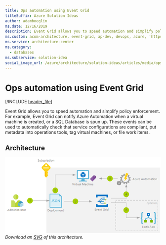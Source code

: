 ```yaml
---
title: Ops automation using Event Grid
titleSuffix: Azure Solution Ideas
author: adamboeglin
ms.date: 12/16/2019
description: Event Grid allows you to speed automation and simplify policy enforcement. For example, Event Grid can notify Azure Automation when a virtual machine is created, or a SQL Database is spun up. These events can be used to automatically check that service configurations are compliant, put metadata into operations tools, tag virtual machines, or file work items.
ms.custom: acom-architecture, event-grid, ap-dev, devops, azure, 'https://azure.microsoft.com/solutions/architecture/ops-automation-using-event-grid/'
ms.service: architecture-center
ms.category:
  - databases
ms.subservice: solution-idea
social_image_url: /azure/architecture/solution-ideas/articles/media/ops-automation-using-event-grid.png
---
```


# Ops automation using Event Grid

[!INCLUDE [header_file](../../../includes/sol-idea-header.md)]

Event Grid allows you to speed automation and simplify policy enforcement. For example, Event Grid can notify Azure Automation when a virtual machine is created, or a SQL Database is spun up. These events can be used to automatically check that service configurations are compliant, put metadata into operations tools, tag virtual machines, or file work items.

## Architecture

![Architecture Diagram](../media/ops-automation-using-event-grid.png)
*Download an [SVG](../media/ops-automation-using-event-grid.svg) of this architecture.*
